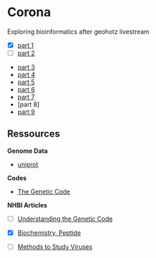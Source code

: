 # Corona

Exploring bioinformatics after geohotz livestream

- [X] [part 1](https://www.youtube.com/watch?v=8vWaawiUteM&list=PLYuZ3BTDiIpDiIlP8mOtbkeP8pV3hM0pV)
- [ ] [part 2](https://www.youtube.com/watch?v=StGm-m1EUgk&list=PLYuZ3BTDiIpDiIlP8mOtbkeP8pV3hM0pV&index=2)
- [part 3](https://www.youtube.com/watch?v=StGm-m1EUgk&list=PLYuZ3BTDiIpDiIlP8mOtbkeP8pV3hM0pV&index=3)
- [part 4](https://www.youtube.com/watch?v=StGm-m1EUgk&list=PLYuZ3BTDiIpDiIlP8mOtbkeP8pV3hM0pV&index=4)
- [part 5](https://www.youtube.com/watch?v=StGm-m1EUgk&list=PLYuZ3BTDiIpDiIlP8mOtbkeP8pV3hM0pV&index=5)
- [part 6](https://www.youtube.com/watch?v=StGm-m1EUgk&list=PLYuZ3BTDiIpDiIlP8mOtbkeP8pV3hM0pV&index=6)
- [part 7](https://www.youtube.com/watch?v=StGm-m1EUgk&list=PLYuZ3BTDiIpDiIlP8mOtbkeP8pV3hM0pV&index=7)
- [part 8]
- [part 9](https://www.youtube.com/watch?v=np_iJD_uGAQ)

## Ressources

**Genome Data**

- [uniprot](https://www.uniprot.org/)


**Codes**

- [The Genetic Code](https://www.ncbi.nlm.nih.gov/Taxonomy/Utils/wprintgc.cgi)

**NHBI Articles**

- [ ] [Understanding the Genetic Code](https://www.ncbi.nlm.nih.gov/pmc/articles/PMC6620406/)
- [X] [Biochemistry, Peptide](https://www.ncbi.nlm.nih.gov/books/NBK562260/)
- [ ] [Methods to Study Viruses](https://www.ncbi.nlm.nih.gov/pmc/articles/PMC7149989/)

